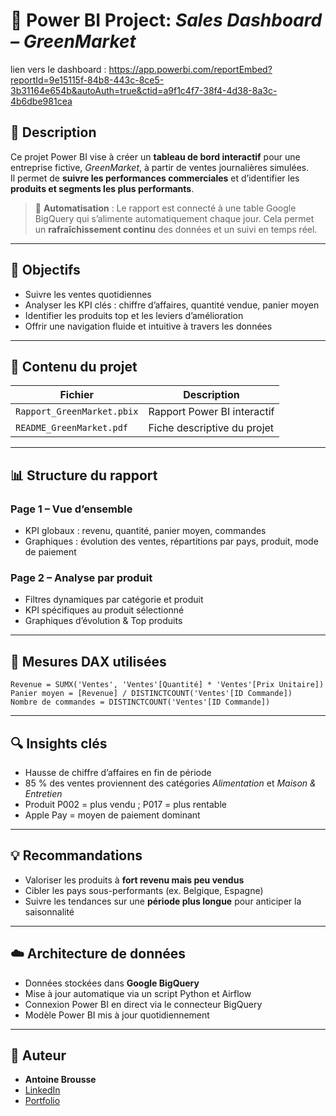# 📄 Power BI Project: *Sales Dashboard – GreenMarket*

lien vers le dashboard : https://app.powerbi.com/reportEmbed?reportId=9e15115f-84b8-443c-8ce5-3b31164e654b&autoAuth=true&ctid=a9f1c4f7-38f4-4d38-8a3c-4b6dbe981cea

## 🧾 Description

Ce projet Power BI vise à créer un **tableau de bord interactif** pour une entreprise fictive, *GreenMarket*, à partir de ventes journalières simulées.  
Il permet de **suivre les performances commerciales** et d’identifier les **produits et segments les plus performants**.

> 🔁 **Automatisation** : Le rapport est connecté à une table Google BigQuery qui s’alimente automatiquement chaque jour. Cela permet un **rafraîchissement continu** des données et un suivi en temps réel.

---

## 🎯 Objectifs

- Suivre les ventes quotidiennes
- Analyser les KPI clés : chiffre d’affaires, quantité vendue, panier moyen
- Identifier les produits top et les leviers d’amélioration
- Offrir une navigation fluide et intuitive à travers les données

---

## 📁 Contenu du projet

| Fichier                            | Description                                   |
|-----------------------------------|-----------------------------------------------|
| `Rapport_GreenMarket.pbix`        | Rapport Power BI interactif                   |
| `README_GreenMarket.pdf`          | Fiche descriptive du projet                   |

---

## 📊 Structure du rapport

### Page 1 – Vue d’ensemble
- KPI globaux : revenu, quantité, panier moyen, commandes
- Graphiques : évolution des ventes, répartitions par pays, produit, mode de paiement

### Page 2 – Analyse par produit
- Filtres dynamiques par catégorie et produit
- KPI spécifiques au produit sélectionné
- Graphiques d’évolution & Top produits

---

## 🧮 Mesures DAX utilisées

```dax
Revenue = SUMX('Ventes', 'Ventes'[Quantité] * 'Ventes'[Prix Unitaire])
Panier moyen = [Revenue] / DISTINCTCOUNT('Ventes'[ID Commande])
Nombre de commandes = DISTINCTCOUNT('Ventes'[ID Commande])
```

---

## 🔍 Insights clés

- Hausse de chiffre d’affaires en fin de période
- 85 % des ventes proviennent des catégories *Alimentation* et *Maison & Entretien*
- Produit P002 = plus vendu ; P017 = plus rentable
- Apple Pay = moyen de paiement dominant

---

## 💡 Recommandations

- Valoriser les produits à **fort revenu mais peu vendus**
- Cibler les pays sous-performants (ex. Belgique, Espagne)
- Suivre les tendances sur une **période plus longue** pour anticiper la saisonnalité

---

## ☁️ Architecture de données

- Données stockées dans **Google BigQuery**
- Mise à jour automatique via un script Python et Airflow
- Connexion Power BI en direct via le connecteur BigQuery
- Modèle Power BI mis à jour quotidiennement

---

## 📌 Auteur

- **Antoine Brousse**  
- [LinkedIn](https://www.linkedin.com/in/brousseantoine/)  
- [Portfolio](https://antoinebrousse.github.io/Portofolio/)
